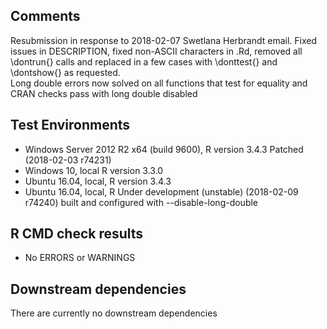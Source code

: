 ## Comments
Resubmission in response to 2018-02-07 Swetlana Herbrandt email.  Fixed issues
in DESCRIPTION, fixed non-ASCII characters in .Rd, removed all \\dontrun{} calls
and replaced in a few cases with \\donttest{} and \\dontshow{} as requested.  
Long double errors now solved on all functions that test for equality and CRAN 
checks pass with long double disabled 

## Test Environments
- Windows Server 2012 R2 x64 (build 9600), R version 3.4.3 Patched (2018-02-03 r74231)
- Windows 10, local R version 3.3.0 
- Ubuntu 16.04, local, R version 3.4.3 
- Ubuntu 16.04, local, R Under development (unstable) (2018-02-09 r74240) 
built and configured with --disable-long-double

## R CMD check results
- No ERRORS or WARNINGS

## Downstream dependencies
There are currently no downstream dependencies

